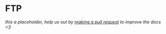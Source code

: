 # FTP

<div class="big-emphasis" markdown="1">

*this a placeholder, help us out by [making a pull request](../develop/contributing.md)
to improve the docs <3*

</div>